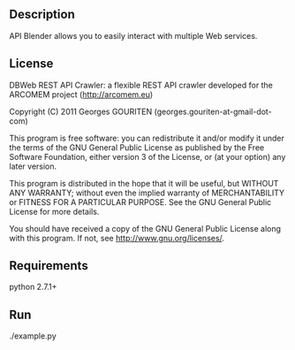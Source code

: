 Description
-------

API Blender allows you to easily interact with multiple Web services.

License
-------

DBWeb REST API Crawler: a flexible REST API crawler developed for the
ARCOMEM project (http://arcomem.eu)

Copyright (C) 2011  Georges GOURITEN (georges.gouriten-at-gmail-dot-com)

This program is free software: you can redistribute it and/or modify
it under the terms of the GNU General Public License as published by
the Free Software Foundation, either version 3 of the License, or
(at your option) any later version.

This program is distributed in the hope that it will be useful,
but WITHOUT ANY WARRANTY; without even the implied warranty of
MERCHANTABILITY or FITNESS FOR A PARTICULAR PURPOSE.  See the
GNU General Public License for more details.

You should have received a copy of the GNU General Public License
along with this program.  If not, see <http://www.gnu.org/licenses/>.


Requirements
------------
python 2.7.1+

Run
---
./example.py
